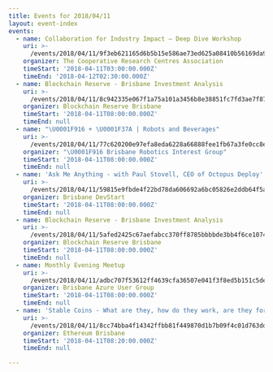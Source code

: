 ```yaml
---
title: Events for 2018/04/11
layout: event-index
events:
  - name: Collaboration for Industry Impact – Deep Dive Workshop
    uri: >-
      /events/2018/04/11/9f3eb621165d6b5b15e586ae73ed625a08410b56169da9352ca2f2441dc77a13
    organizer: The Cooperative Research Centres Association
    timeStart: '2018-04-11T03:00:00.000Z'
    timeEnd: '2018-04-12T02:30:00.000Z'
  - name: Blockchain Reserve - Brisbane Investment Analysis
    uri: >-
      /events/2018/04/11/8c942335e067f1a75a101a3456b8e38851fc7fd3ae7f87931e84ecd829625867
    organizer: Blockchain Reserve Brisbane
    timeStart: '2018-04-11T08:00:00.000Z'
    timeEnd: null
  - name: "\U0001F916 + \U0001F37A | Robots and Beverages"
    uri: >-
      /events/2018/04/11/77c620200e97efa8eda6228a66888fee1fb67a3fe0cc8e38d0c5bc09a32cb59b
    organizer: "\U0001F916 Brisbane Robotics Interest Group"
    timeStart: '2018-04-11T08:00:00.000Z'
    timeEnd: null
  - name: 'Ask Me Anything - with Paul Stovell, CEO of Octopus Deploy'
    uri: >-
      /events/2018/04/11/59815e9fbde4f22bd78da606692a6bc05826e2ddb64f5acdcb82a1a0efdaea94
    organizer: Brisbane DevStart
    timeStart: '2018-04-11T08:00:00.000Z'
    timeEnd: null
  - name: Blockchain Reserve - Brisbane Investment Analysis
    uri: >-
      /events/2018/04/11/5afed2425c67aefabcc370ff8785bbbbde3bb4f6ce1074f5dc83cf1551f23392
    organizer: Blockchain Reserve Brisbane
    timeStart: '2018-04-11T08:00:00.000Z'
    timeEnd: null
  - name: Monthly Evening Meetup
    uri: >-
      /events/2018/04/11/adbc707f53612ff4639cfa36507e041f3f8ed5b151c5deef040bb8c1b9be4f66
    organizer: Brisbane Azure User Group
    timeStart: '2018-04-11T08:00:00.000Z'
    timeEnd: null
  - name: 'Stable Coins - What are they, how do they work, are they for real?'
    uri: >-
      /events/2018/04/11/8cc74bba4f14342ffbb81f449870d1b7b09f4c01d763dd4535788be615123077
    organizer: Ethereum Brisbane
    timeStart: '2018-04-11T08:20:00.000Z'
    timeEnd: null

---
```

